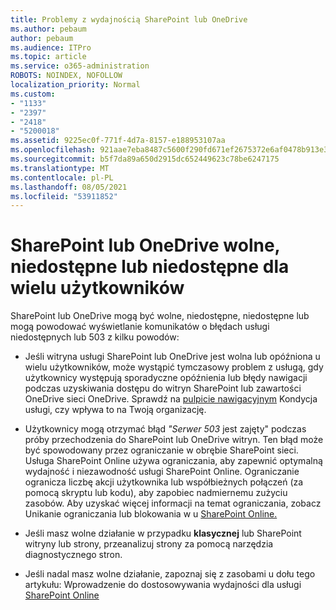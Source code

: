 ```yaml
---
title: Problemy z wydajnością SharePoint lub OneDrive
ms.author: pebaum
author: pebaum
ms.audience: ITPro
ms.topic: article
ms.service: o365-administration
ROBOTS: NOINDEX, NOFOLLOW
localization_priority: Normal
ms.custom:
- "1133"
- "2397"
- "2418"
- "5200018"
ms.assetid: 9225ec0f-771f-4d7a-8157-e188953107aa
ms.openlocfilehash: 921aae7eba8487c5600f290fd671ef2675372e6af0478b913e38354856cbaa22
ms.sourcegitcommit: b5f7da89a650d2915dc652449623c78be6247175
ms.translationtype: MT
ms.contentlocale: pl-PL
ms.lasthandoff: 08/05/2021
ms.locfileid: "53911852"
---
```

# <a name="sharepoint-or-onedrive-slow-inaccessible-or-unavailable-for-multiple-users"></a>SharePoint lub OneDrive wolne, niedostępne lub niedostępne dla wielu użytkowników

SharePoint lub OneDrive mogą być wolne, niedostępne, niedostępne lub mogą powodować wyświetlanie komunikatów o błędach usługi niedostępnych lub 503 z kilku powodów:
  
- Jeśli witryna usługi SharePoint lub OneDrive jest wolna lub opóźniona u wielu użytkowników, może wystąpić tymczasowy problem z usługą, gdy użytkownicy występują sporadyczne opóźnienia lub błędy nawigacji podczas uzyskiwania dostępu do witryn SharePoint lub zawartości OneDrive sieci OneDrive. Sprawdź na [pulpicie nawigacyjnym](https://admin.microsoft.com/AdminPortal/Home#/servicehealth) Kondycja usługi, czy wpływa to na Twoją organizację.
  
- Użytkownicy mogą otrzymać błąd *"Serwer 503* jest zajęty" podczas próby przechodzenia do SharePoint lub OneDrive witryn. Ten błąd może być spowodowany przez ograniczanie w obrębie SharePoint sieci. Usługa SharePoint Online używa ograniczania, aby zapewnić optymalną wydajność i niezawodność usługi SharePoint Online. Ograniczanie ogranicza liczbę akcji użytkownika lub współbieżnych połączeń (za pomocą skryptu lub kodu), aby zapobiec nadmiernemu zużyciu zasobów. Aby uzyskać więcej informacji na temat ograniczania, zobacz Unikanie ograniczania lub blokowania w u [SharePoint Online.](https://docs.microsoft.com/sharepoint/dev/general-development/how-to-avoid-getting-throttled-or-blocked-in-sharepoint-online)

- Jeśli masz wolne działanie w  przypadku **klasycznej** lub SharePoint witryny [](https://aka.ms/perftool) lub strony, przeanalizuj strony za pomocą narzędzia diagnostycznego stron.
  
- Jeśli nadal masz wolne działanie, zapoznaj się z zasobami u dołu tego artykułu: Wprowadzenie do dostosowywania wydajności dla usługi [SharePoint Online](https://go.microsoft.com/fwlink/?linkid=2024334)
  